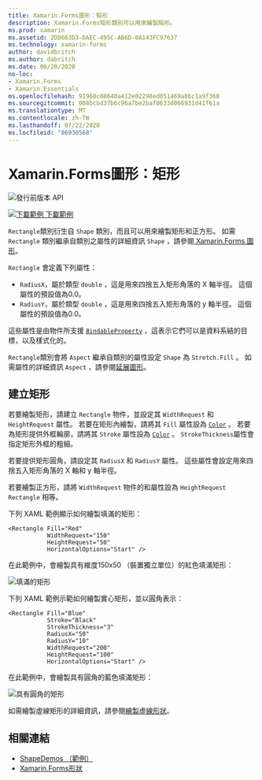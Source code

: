 ```yaml
---
title: Xamarin.Forms圖形：矩形
description: Xamarin.Forms矩形類別可以用來繪製矩形。
ms.prod: xamarin
ms.assetid: 2DD663D3-DAEC-495C-AB6D-8A143FC97637
ms.technology: xamarin-forms
author: davidbritch
ms.author: dabritch
ms.date: 06/20/2020
no-loc:
- Xamarin.Forms
- Xamarin.Essentials
ms.openlocfilehash: 91960c08640a412e02298ed051469a86c1a9f368
ms.sourcegitcommit: 008bcbd37b6c96a7be2baf0633d066931d41f61a
ms.translationtype: MT
ms.contentlocale: zh-TW
ms.lasthandoff: 07/22/2020
ms.locfileid: "86930568"
---
```

# <a name="xamarinforms-shapes-rectangle"></a>Xamarin.Forms圖形：矩形

![發行前版本 API](~/media/shared/preview.png "此 API 目前是發行前版本")

[![下載範例](~/media/shared/download.png) 下載範例](https://docs.microsoft.com/samples/xamarin/xamarin-forms-samples/userinterface-shapesdemos/)

`Rectangle`類別衍生自 `Shape` 類別，而且可以用來繪製矩形和正方形。 如需 `Rectangle` 類別繼承自類別之屬性的詳細資訊 `Shape` ，請參閱[ Xamarin.Forms 圖形](index.md)。

`Rectangle` 會定義下列屬性：

- `RadiusX`，屬於類型 `double` ，這是用來四捨五入矩形角落的 X 軸半徑。 這個屬性的預設值為0.0。
- `RadiusY`，屬於類型 `double` ，這是用來四捨五入矩形角落的 y 軸半徑。 這個屬性的預設值為0.0。

這些屬性是由物件所支援 [`BindableProperty`](xref:Xamarin.Forms.BindableProperty) ，這表示它們可以是資料系結的目標，以及樣式化的。

`Rectangle`類別會將 `Aspect` 繼承自類別的屬性設定 `Shape` 為 `Stretch.Fill` 。 如需屬性的詳細資訊 `Aspect` ，請參閱[延展圖形](index.md#stretch-shapes)。

## <a name="create-a-rectangle"></a>建立矩形

若要繪製矩形，請建立 `Rectangle` 物件，並設定其 `WidthRequest` 和 `HeightRequest` 屬性。 若要在矩形內繪製，請將其 `Fill` 屬性設為 [`Color`](xref:Xamarin.Forms.Color) 。 若要為矩形提供外框輪廓，請將其 `Stroke` 屬性設為 [`Color`](xref:Xamarin.Forms.Color) 。 `StrokeThickness`屬性會指定矩形外框的粗細。

若要提供矩形圓角，請設定其 `RadiusX` 和 `RadiusY` 屬性。 這些屬性會設定用來四捨五入矩形角落的 X 軸和 y 軸半徑。

若要繪製正方形，請將 `WidthRequest` 物件的和屬性設為 `HeightRequest` `Rectangle` 相等。

下列 XAML 範例顯示如何繪製填滿的矩形：

```xaml
<Rectangle Fill="Red"
           WidthRequest="150"
           HeightRequest="50"
           HorizontalOptions="Start" />
```

在此範例中，會繪製具有維度150x50 （裝置獨立單位）的紅色填滿矩形：

![填滿的矩形](rectangle-images/filled.png "填滿的矩形")

下列 XAML 範例示範如何繪製實心矩形，並以圓角表示：

```xaml
<Rectangle Fill="Blue"
           Stroke="Black"
           StrokeThickness="3"
           RadiusX="50"
           RadiusY="10"
           WidthRequest="200"
           HeightRequest="100"
           HorizontalOptions="Start" />
```

在此範例中，會繪製具有圓角的藍色填滿矩形：

![具有圓角的矩形](rectangle-images/rounded.png "具有圓角的矩形")

如需繪製虛線矩形的詳細資訊，請參閱[繪製虛線形狀](index.md#draw-dashed-shapes)。

## <a name="related-links"></a>相關連結

- [ShapeDemos （範例）](https://docs.microsoft.com/samples/xamarin/xamarin-forms-samples/userinterface-shapesdemos/)
- [Xamarin.Forms形狀](index.md)
